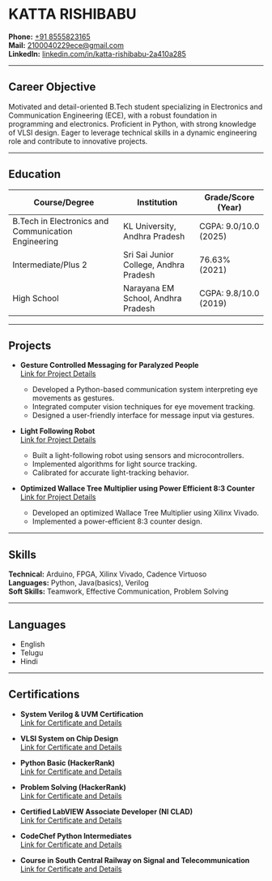 # KATTA RISHIBABU

**Phone:** [+91 8555823165](tel:+918555823165)  
**Mail:** [2100040229ece@gmail.com](mailto:2100040229ece@gmail.com)  
**LinkedIn:** [linkedin.com/in/katta-rishibabu-2a410a285](https://www.linkedin.com/in/katta-rishibabu-2a410a285)

---

## Career Objective
Motivated and detail-oriented B.Tech student specializing in Electronics and Communication Engineering (ECE), with a robust foundation in programming and electronics. Proficient in Python, with strong knowledge of VLSI design. Eager to leverage technical skills in a dynamic engineering role and contribute to innovative projects.

---

## Education

| **Course/Degree**                            | **Institution**                     | **Grade/Score (Year)**         |
| -------------------------------------------- | ----------------------------------- | ------------------------------ |
| B.Tech in Electronics and Communication Engineering | KL University, Andhra Pradesh       | CGPA: 9.0/10.0 (2025)          |
| Intermediate/Plus 2                          | Sri Sai Junior College, Andhra Pradesh | 76.63% (2021)                 |
| High School                                  | Narayana EM School, Andhra Pradesh  | CGPA: 9.8/10.0 (2019)          |

---

## Projects

- **Gesture Controlled Messaging for Paralyzed People**  
  [Link for Project Details](https://rishibabuprojects.blogspot.com/2024/03/project-title-gesture-controlled.html)
  - Developed a Python-based communication system interpreting eye movements as gestures.
  - Integrated computer vision techniques for eye movement tracking.
  - Designed a user-friendly interface for message input via gestures.

- **Light Following Robot**  
  [Link for Project Details](https://rishibabuprojects.blogspot.com/2024/03/light-following-robot.html)
  - Built a light-following robot using sensors and microcontrollers.
  - Implemented algorithms for light source tracking.
  - Calibrated for accurate light-tracking behavior.

- **Optimized Wallace Tree Multiplier using Power Efficient 8:3 Counter**  
  [Link for Project Details](https://rishibabuprojects.blogspot.com/2024/03/optimized-wallace-tree-multiplier-with.html)
  - Developed an optimized Wallace Tree Multiplier using Xilinx Vivado.
  - Implemented a power-efficient 8:3 counter design.

---

## Skills

**Technical:** Arduino, FPGA, Xilinx Vivado, Cadence Virtuoso  
**Languages:** Python, Java(basics), Verilog  
**Soft Skills:** Teamwork, Effective Communication, Problem Solving

---

## Languages

- English
- Telugu
- Hindi

---

## Certifications

- **System Verilog \& UVM Certification**  
  [Link for Certificate and Details](https://rishibabucertificate.blogspot.com/2024/05/system-verilog-uvm.html)
  
- **VLSI System on Chip Design**  
  [Link for Certificate and Details](https://rishibabucertificate.blogspot.com/2024/05/vlsi-system-on-chip-design.html)
  
- **Python Basic (HackerRank)**  
  [Link for Certificate and Details](https://rishibabucertificate.blogspot.com/2024/06/python-basic.html)
  
- **Problem Solving (HackerRank)**  
  [Link for Certificate and Details](https://rishibabucertificate.blogspot.com/2024/06/problem-solving.html)
  
- **Certified LabVIEW Associate Developer (NI CLAD)**  
  [Link for Certificate and Details](https://rishibabucertificate.blogspot.com/2024/03/course-in-ni-clad-on-certified-labview.html)
  
- **CodeChef Python Intermediates**  
  [Link for Certificate and Details](https://rishibabucertificate.blogspot.com/2024/03/course-in-codechef-on-python.html)
  
- **Course in South Central Railway on Signal and Telecommunication**  
  [Link for Certificate and Details](https://rishibabucertificate.blogspot.com/2024/03/intenship.html)
